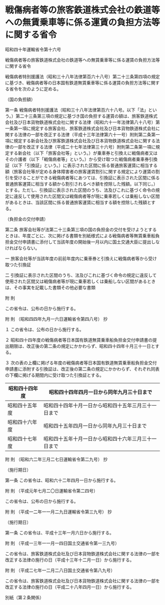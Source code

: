 # 戦傷病者等の旅客鉄道株式会社の鉄道等への無賃乗車等に係る運賃の負担方法等に関する省令

昭和四十年運輸省令第十六号

戦傷病者等の旅客鉄道株式会社の鉄道等への無賃乗車等に係る運賃の負担方法等に関する省令

戦傷病者特別援護法（昭和三十八年法律第百六十八号）第二十三条第四項の規定に基づき、戦傷病者等の日本国有鉄道無賃乗車等に係る運賃の負担方法等に関する省令を次のように定める。

（国の負担額）

第一条 戦傷病者特別援護法（昭和三十八年法律第百六十八号。以下「法」という。）第二十三条第三項の規定に基づき国の負担する運賃の額は、旅客鉄道株式会社及び日本貨物鉄道株式会社に関する法律（昭和六十一年法律第八十八号）第一条第一項に規定する旅客会社、旅客鉄道株式会社及び日本貨物鉄道株式会社に関する法律の一部を改正する法律（平成十三年法律第六十一号）附則第二条第一項に規定する新会社及び旅客鉄道株式会社及び日本貨物鉄道株式会社に関する法律の一部を改正する法律（平成二十七年法律第三十六号）附則第二条第一項に規定する新会社（以下「旅客会社等」という。）が乗車券と引換えに戦傷病者又はその介護者（以下「戦傷病者等」という。）から受け取つた戦傷病者乗車券引換証（以下「引換証」という。）に表示された区間に係る普通旅客運賃に相当する額（旅客会社等が定める身体障害者の旅客運賃割引に関する規定により運賃の割引を受けることができる戦傷病者等にあつては、引換証に表示された区間に係る普通旅客運賃に相当する額から割引されるべき額を控除した残額。以下同じ。）とする。ただし、引換証に表示された区間のうち、法及びこれに基づく命令の規定に違反して使用された区間又は戦傷病者等が現に乗車若しくは乗船しない区間があるときは、当該区間に係る普通旅客運賃に相当する額を控除した残額とする。

（負担金の交付申請）

第二条 旅客会社等が法第二十三条第三項の国の負担金の交付を受けようとするときは、年度ごとに、次に掲げる書類を別紙様式による戦傷病者等無賃乗車船負担金交付申請書に添付して当該年度の開始後一月以内に国土交通大臣に提出しなければならない。

一 旅客会社等が当該年度の前前年度内に乗車券と引換えに戦傷病者等から受け取つた引換証

二 引換証に表示された区間のうち、法及びこれに基づく命令の規定に違反して使用された区間又は戦傷病者等が現に乗車若しくは乗船しない区間があるときは、その事実を記載した書類その他必要な書類

附 則

この省令は、公布の日から施行する。

附 則 （昭和四四年九月一六日運輸省令第四八号） 抄

１ この省令は、公布の日から施行する。

２ 昭和四十四年度の戦傷病者等日本国有鉄道無賃乗車船負担金交付申請書の提出期限は、改正後の第二条の規定にかかわらず、昭和四十四年十月三十一日とする。

３ 次の表の上欄に掲げる年度の戦傷病者等日本国有鉄道無賃乗車船負担金交付申請書に添附する引換証は、改正後の第二条の規定にかかわらず、それぞれ同表の下欄に掲げる期間内に受け取つた引換証とする。

昭和四十四年度 | 昭和四十四年四月一日から同年九月三十日まで  
---|---  
昭和四十五年度 | 昭和四十四年十月一日から昭和四十五年三月三十一日まで  
昭和四十六年度 | 昭和四十五年四月一日から同年九月三十日まで  
昭和四十七年度 | 昭和四十五年十月一日から昭和四十六年三月三十一日まで  
  
附 則 （昭和六二年三月二七日運輸省令第二九号） 抄

（施行期日）

第一条 この省令は、昭和六十二年四月一日から施行する。

附 則 （平成元年七月二〇日運輸省令第二四号）

この省令は、公布の日から施行する。

附 則 （平成一二年一一月二九日運輸省令第三九号） 抄

（施行期日）

第一条 この省令は、平成十三年一月六日から施行する。

附 則 （平成一三年一一月一四日国土交通省令第一三九号）

この省令は、旅客鉄道株式会社及び日本貨物鉄道株式会社に関する法律の一部を改正する法律の施行の日（平成十三年十二月一日）から施行する。

附 則 （平成二七年一二月二八日国土交通省令第八九号）

この省令は、旅客鉄道株式会社及び日本貨物鉄道株式会社に関する法律の一部を改正する法律の施行の日（平成二十八年四月一日）から施行する。

別紙（第２条関係）

[](/./pict/S40F03901000016-001.pdf)
